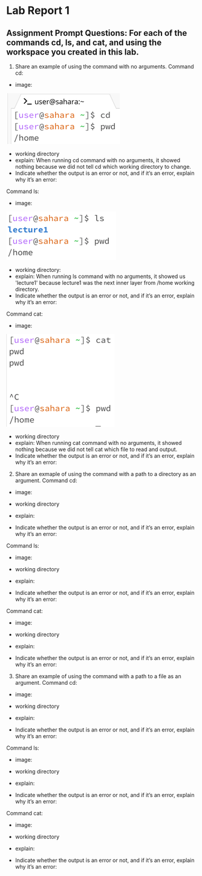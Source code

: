 # Lab Report 1

## Assignment Prompt Questions: For each of the commands cd, ls, and cat, and using the workspace you created in this lab.

1. Share an example of using the command with no arguments.
Command cd:
- image:

![Image](cd_q1.png)
- working directory
- explain:  When running cd command with no arguments, it showed nothing because we did not tell cd which working directory to change.
- Indicate whether the output is an error or not, and if it’s an error, explain why it’s an error: 

Command ls: 
- image:

![Image](ls_q1.png)
- working directory: 
- explain: When running ls command with no arguments, it showed us 'lecture1' because lecture1 was the next inner layer from /home working directory.
- Indicate whether the output is an error or not, and if it’s an error, explain why it’s an error: 

Command cat: 
- image:

![Image](cat_q1.png)
- working directory
- explain: When running cat command with no arguments, it showed nothing because we did not tell cat which file to read and output.
- Indicate whether the output is an error or not, and if it’s an error, explain why it’s an error: 

2. Share an exmaple of using the command with a path to a directory as an argument.
Command cd:
- image:

- working directory
- explain: 
- Indicate whether the output is an error or not, and if it’s an error, explain why it’s an error: 

Command ls: 
- image:

- working directory
- explain: 
- Indicate whether the output is an error or not, and if it’s an error, explain why it’s an error: 

Command cat: 
- image:

- working directory
- explain: 
- Indicate whether the output is an error or not, and if it’s an error, explain why it’s an error: 

3. Share an example of using the command with a path to a file as an argument.
Command cd:
- image:

- working directory
- explain: 
- Indicate whether the output is an error or not, and if it’s an error, explain why it’s an error: 

Command ls: 
- image:

- working directory
- explain: 
- Indicate whether the output is an error or not, and if it’s an error, explain why it’s an error: 

Command cat: 
- image:

- working directory
- explain: 
- Indicate whether the output is an error or not, and if it’s an error, explain why it’s an error: 


